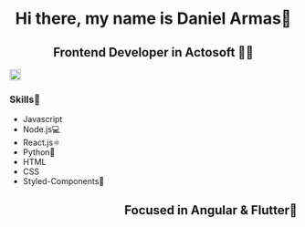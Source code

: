 <h1 align="center">Hi there, my name is Daniel Armas👋</h1>
<h2 align="center">Frontend Developer in Actosoft 👨‍💻</h2>
<img src=https://media.giphy.com/media/ZeFG00TVXs54Pw4c8e/giphy.gif" alt="Coding" width="20" height="20"/>
<h3>Skills🚀</h3>
<ul>
  <li>Javascript</li>
  <li>Node.js💻</li>
  <li>React.js⚛️</li>
  <li>Python🐍</li>
  <li>HTML</li>
  <li>CSS</li>
  <li>Styled-Components💅</li>
</ul>
<h2 align="right">Focused in Angular & Flutter🤫</h2>
<!--
**DanielArmR/DanielArmR** is a ✨ _special_ ✨ repository because its `README.md` (this file) appears on your GitHub profile.

Here are some ideas to get you started:

- 🔭 I’m currently working on ...
- 🌱 I’m currently learning ...
- 👯 I’m looking to collaborate on ...
- 🤔 I’m looking for help with ...
- 💬 Ask me about ...
- 📫 How to reach me: ...
- 😄 Pronouns: ...
- ⚡ Fun fact: ...
-->
